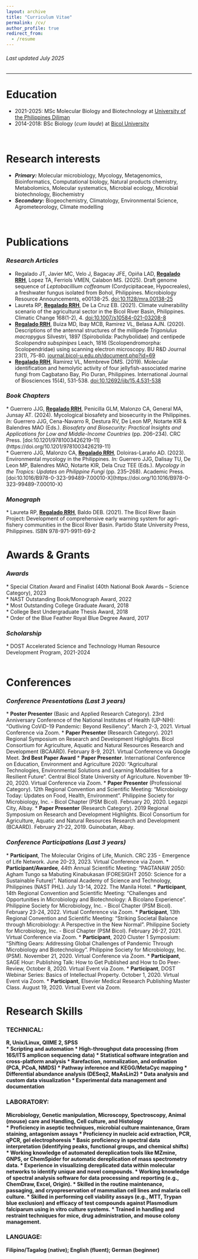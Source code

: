 ```yaml
---
layout: archive
title: "Curriculum Vitae"
permalink: /cv/
author_profile: true
redirect_from:
  - /resume
---
```

<h6><i>Last updated July 2025</i></h6>
<hr class="solid" style="border-top: 1px solid gainsboro">

Education
======
* 2021-2025: MSc Molecular Biology and Biotechnology at [University of the Philippines Diliman](https://upd.edu.ph)
* 2014-2018: BSc Biology (<i>cum laude</i>) at [Bicol University](https://bicol-u.edu.ph)
<br>

Research interests 
======
* <b><i>Primary:</i></b> Molecular microbiology, Mycology, Metagenomics, Bioinformatics, Computational biology, Natural products chemistry, Metabolomics, Molecular systematics, Microbial ecology, Microbial biotechnology, Biochemistry<br>
* <b><i>Secondary:</i></b> Biogeochemistry, Climatology, Environmental Science, Agrometeorology, Climate modelling
<br>

Publications
======
<h3><i>Research Articles</i></h3>

* Regalado JT, Javier MC, Velo J, Bagacay JFE, Opiña LAD, <b><ins>Regalado RRH</ins></b>, Lopez TA, Ferriols VMEN, Calabon MS. (2025). Draft genome sequence of <i>Leptobacillium coffeanum</i> (Cordycipitaceae, Hypocreales), a freshwater fungus isolated from Bohol, Philippines. Microbiology Resource Announcements, e00138-25. [doi:10.1128/mra.00138-25](https://doi.org/10.1128/mra.00138-25)<br>
* Laureta RP, <b><ins>Regalado RRH</ins></b>, De La Cruz EB. (2021). Climate vulnerability scenario of the agricultural sector in the Bicol River Basin, Philippines. Climatic Change 168(1-2), 4. [doi:10.1007/s10584-021-03208-8](https://doi.org/10.1007/s10584-021-03208-8)<br>
* <b><ins>Regalado RRH</ins></b>, Buiza MD, Ibay MCB, Ramirez VL, Belasa AJN. (2020). Descriptions of the antennal structures of the millipede <i>Trigoniulus macropygus</i> Silvestri, 1897 (Spirobolida: Pachybolidae) and centipede <i>Scolopendra subspinipes</i> Leach, 1816 (Scolopendromorpha: Scolopendridae) using scanning electron microscopy. BU R&D Journal 23(1), 75-80. [journal.bicol-u.edu.ph/document.php?id=69](https://journal.bicol-u.edu.ph/document.php?id=69)
* <b><ins>Regalado RRH</ins></b>, Ramirez VL, Membreve DMS. (2019). Molecular identification and hemolytic activity of
four jellyfish-associated marine fungi from Cagbatano Bay, Pio Duran, Philippines. International Journal of
Biosciences 15(4), 531-538. [doi:10.12692/ijb/15.4.531-538](http://dx.doi.org/10.12692/ijb/15.4.531-538)<br>

<h3><i>Book Chapters</i></h3>
* Guerrero JJG, <b><ins>Regalado RRH</ins></b>, Penicilla GLM, Malonzo CA, General MA, Junsay AT. (2024). Mycological biosafety and biosecurity in the Philippines. <i>In:</i> Guerrero JJG, Cena-Navarro R, Destura RV, De Leon MP, Notarte KIR & Balendres MAO (Eds.). <i>Biosafety and Biosecurity: Practical Insights and Applications for Low and Middle-Income Countries</i> (pp. 206–234). CRC Press. [doi:10.1201/9781003426219-11](https://doi.org/10.1201/9781003426219-11)
<br>
* Guerrero JJG, Malonzo CA, <b><ins>Regalado RRH</ins></b>, Doloiras-Laraño AD. (2023). Environmental mycology in the Philippines. <i>In:</i> Guerrero JJG, Dalisay TU, De Leon MP, Balendres MAO, Notarte KIR, Dela Cruz TEE (Eds.). <i>Mycology in the Tropics: Updates on Philippine Fungi</i> (pp. 235–268). Academic Press. [doi:10.1016/B978-0-323-99489-7.00010-X](https://doi.org/10.1016/B978-0-323-99489-7.00010-X)
<br>

<h3><i>Monograph</i></h3>
* Laureta RP, <b><ins>Regalado RRH</ins></b>, Baldo DEB. (2021). The Bicol River Basin Project: Development of
comprehensive early warning system for agri-fishery communities in the Bicol River Basin. Partido State
University Press, Philippines. ISBN 978-971-9911-69-2
<br>

Awards & Grants
======
<h3><i>Awards</i></h3>
* Special Citation Award and Finalist (40th National Book Awards – Science Category), 2023<br>
* NAST Outstanding Book/Monograph Award, 2022 <br> 
* Most Outstanding College Graduate Award, 2018<br>
* College Best Undergraduate Thesis Award, 2018<br>
* Order of the Blue Feather Royal Blue Degree Award, 2017<br>

<h3><i>Scholarship</i></h3>
* DOST Accelerated Science and Technology Human Resource Development Program, 2021-2024 <br>
<br>

Conferences
======
<h3><i>Conference Presentations (Last 3 years)</i></h3>
* <b>Poster Presenter</b> (Basic and Applied Research Category). 23rd Anniversary Conference of the National
Institutes of Health (UP-NIH): “Outliving CoViD-19 Pandemic: Beyond Resiliency”. March 2-3, 2021.
Virtual Conference via Zoom.
* <b>Paper Presenter</b> (Research Category). 2021 Regional Symposium on Research and Development
Highlights. Bicol Consortium for Agriculture, Aquatic and Natural Resources Research and Development
(BCAARD). February 8-9, 2021. Virtual Conference via Google Meet. <b>3rd Best Paper Award</b>
* <b>Paper Presenter</b>. International Conference on Education, Environment and Agriculture 2020:
“Agricultural Technologies, Environmental Solutions and Learning Modalities for a Resilient Future”.
Central Bicol State University of Agriculture. November 19-20, 2020. Virtual Conference via Zoom.
* <b>Paper Presenter</b> (Professional Category). 12th Regional Convention and Scientific Meeting:
“Microbiology Today: Updates on Food, Health, Environment”. Philippine Society for Microbiology, Inc. - Bicol Chapter (PSM Bicol). February 20, 2020. Legazpi City, Albay.
* <b>Paper Presenter</b> (Research Category). 2019 Regional Symposium on Research and Development
Highlights. Bicol Consortium for Agriculture, Aquatic and Natural Resources Research and Development
(BCAARD). February 21-22, 2019. Guinobatan, Albay.

<h3><i>Conference Participations (Last 3 years)</i></h3>
* <b>Participant</b>, The Molecular Origins of Life, Munich. CRC 235 - Emergence of Life Network. June 20-23, 2023. Virtual Conference via Zoom.
* <b>Participant/Awardee</b>, 44th Annual Scientific Meeting: “PAGTANAW 2050: Agham Tungo sa Mabuting
Kinabukasan (FORESIGHT 2050: Science for a Sustainable Future)”. National Academy of Science and
Technology, Philippines (NAST PHL). July 13-14, 2022. The Manila Hotel.
* <b>Participant</b>, 14th Regional Convention and Scientific Meeting: “Challenges and Opportunities in
Microbiology and Biotechnology: A Bicolano Experience”. Philippine Society for Microbiology, Inc. - Bicol
Chapter (PSM Bicol). February 23-24, 2022. Virtual Conference via Zoom.
* <b>Participant</b>, 13th Regional Convention and Scientific Meeting: “Striking Societal Balance through
Microbiology: A Perspective in the New Normal”. Philippine Society for Microbiology, Inc. - Bicol Chapter
(PSM Bicol). February 26-27, 2021. Virtual Conference via Zoom.
* <b>Participant</b>, 2020 Cluster 1 Symposium: “Shifting Gears: Addressing Global Challenges of Pandemic
Through Microbiology and Biotechnology”. Philippine Society for Microbiology, Inc. (PSM). November 21, 2020. Virtual Conference via Zoom.
* <b>Participant</b>, SAGE Hour: Publishing Talk: How to Get Published and How to Do Peer-Review, October 8, 2020. Virtual Event via Zoom.
* <b>Participant</b>, DOST Webinar Series: Basics of Intellectual Property. October 1, 2020. Virtual Event via
Zoom.
* <b>Participant</b>, Elsevier Medical Research Publishing Master Class. August 19, 2020. Virtual Event via Zoom.
<br>

Research Skills
======
<h3><b>TECHNICAL:</h3> R, Unix/Linux, QIIME 2, SPSS<br>
* Scripting and automation
* High-throughput data processing (from 16S/ITS amplicon sequencing data)
* Statistical software integration and cross-platform analysis
* Rarefaction, normalization, and ordination (PCA, PCoA, NMDS)
* Pathway inference and KEGG/MetaCyc mapping
* Differential abundance analysis (DESeq2, MaAsLin2)
* Data analysis and custom data visualization
* Experimental data management and documentation

<h3>LABORATORY:</h3>Microbiology, Genetic manipulation, Microscopy, Spectroscopy, Animal (mouse) care and Handling, Cell culture, and Histology<br>
* Proficiency in aseptic techniques, microbial culture maintenance, Gram staining, antagonism assays
* Proficiency in nucleic acid extraction, PCR, qPCR, gel electrophoresis
* Basic proficiency in spectral data interpretation (identifying peaks, functional groups, and chemical shifts)
* Working knowledge of automated dereplication tools like MZmine, GNPS, or ChemSpider for automatic dereplication of mass spectrometry data.
* Experience in visualizing dereplicated data within molecular networks to identify unique and novel compounds.
* Working knowledge of spectral analysis software for data processing and reporting (e.g., ChemDraw, Excel, Origin).
* Skilled in the routine maintenance, passaging, and cryopreservation of mammalian cell lines and malaria cell culture.
* Skilled in performing cell viability assays (e.g., MTT, Trypan blue exclusion) and efficacy of test compounds against Plasmodium falciparum using in vitro culture systems.
* Trained in handling and restraint techniques for mice, drug administration, and mouse colony management.

<h3>LANGUAGE:</h3>Filipino/Tagalog (native); English (fluent); German (beginner)
